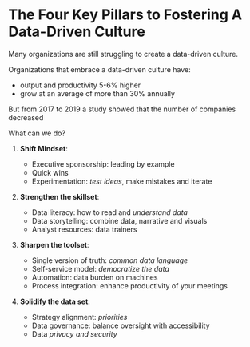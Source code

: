 # The Four Key Pillars to Fostering A Data-Driven Culture

Many organizations are still struggling to create a data-driven culture.

Organizations that embrace a data-driven culture have:
- output and productivity 5-6% higher
- grow at an average of more than 30% annually

But from 2017 to 2019 a study showed that the number of companies decreased

What can we do?

1. **Shift Mindset**:
   - Executive sponsorship: leading by example
   - Quick wins
   - Experimentation: *test ideas*, make mistakes and iterate

2. **Strengthen the skillset**:
   - Data literacy: how to read and *understand data*
   - Data storytelling: combine data, narrative and visuals
   - Analyst resources: data trainers

3. **Sharpen the toolset**:
   - Single version of truth: *common data language*
   - Self-service model: *democratize the data*
   - Automation: data burden on machines
   - Process integration: enhance productivity of your meetings

4. **Solidify the data set**:
   - Strategy alignment: *priorities*
   - Data governance: balance oversight with accessibility
   - Data *privacy and security*